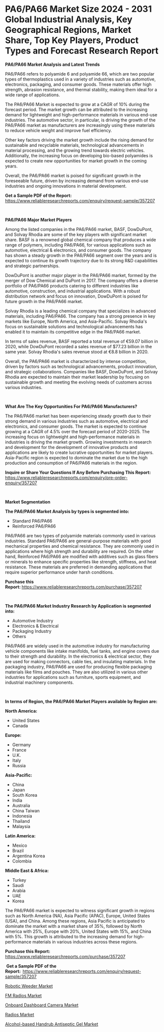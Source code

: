 <p><h1>PA6/PA66 Market Size 2024 - 2031 Global Industrial Analysis, Key Geographical Regions, Market Share, Top Key Players, Product Types and Forecast Research Report</h1></p><p><strong>PA6/PA66 Market Analysis and Latest Trends</strong></p>
<p><p>PA6/PA66 refers to polyamide 6 and polyamide 66, which are two popular types of thermoplastics used in a variety of industries such as automotive, electronics, packaging, and consumer goods. These materials offer high strength, abrasion resistance, and thermal stability, making them ideal for a wide range of applications.</p><p>The PA6/PA66 Market is expected to grow at a CAGR of 10% during the forecast period. The market growth can be attributed to the increasing demand for lightweight and high-performance materials in various end-use industries. The automotive sector, in particular, is driving the growth of the PA6/PA66 market as manufacturers are increasingly using these materials to reduce vehicle weight and improve fuel efficiency.</p><p>Other key factors driving the market growth include the rising demand for sustainable and recyclable materials, technological advancements in material processing, and the growing trend towards electric vehicles. Additionally, the increasing focus on developing bio-based polyamides is expected to create new opportunities for market growth in the coming years.</p><p>Overall, the PA6/PA66 market is poised for significant growth in the foreseeable future, driven by increasing demand from various end-use industries and ongoing innovations in material development.</p></p>
<p><strong>Get a Sample PDF of the Report:&nbsp;</strong> <a href="https://www.reliableresearchreports.com/enquiry/request-sample/357207">https://www.reliableresearchreports.com/enquiry/request-sample/357207</a></p>
<p>&nbsp;</p>
<p><strong>PA6/PA66 Major Market Players</strong></p>
<p><p>Among the listed companies in the PA6/PA66 market, BASF, DowDuPont, and Solvay Rhodia are some of the key players with significant market share. BASF is a renowned global chemical company that produces a wide range of polymers, including PA6/PA66, for various applications such as automotive, electrical & electronics, and consumer goods. The company has shown a steady growth in the PA6/PA66 segment over the years and is expected to continue its growth trajectory due to its strong R&D capabilities and strategic partnerships.</p><p>DowDuPont is another major player in the PA6/PA66 market, formed by the merger of Dow Chemical and DuPont in 2017. The company offers a diverse portfolio of PA6/PA66 products catering to different industries like automotive, construction, and industrial applications. With a robust distribution network and focus on innovation, DowDuPont is poised for future growth in the PA6/PA66 market.</p><p>Solvay Rhodia is a leading chemical company that specializes in advanced materials, including PA6/PA66. The company has a strong presence in key markets like Europe, North America, and Asia-Pacific. Solvay Rhodia's focus on sustainable solutions and technological advancements has enabled it to maintain its competitive edge in the PA6/PA66 market.</p><p>In terms of sales revenue, BASF reported a total revenue of €59.07 billion in 2020, while DowDuPont recorded a sales revenue of $77.23 billion in the same year. Solvay Rhodia's sales revenue stood at €8.8 billion in 2020.</p><p>Overall, the PA6/PA66 market is characterized by intense competition, driven by factors such as technological advancements, product innovation, and strategic collaborations. Companies like BASF, DowDuPont, and Solvay Rhodia are expected to maintain their market leadership by focusing on sustainable growth and meeting the evolving needs of customers across various industries.</p></p>
<p>&nbsp;</p>
<p><strong>What Are The Key Opportunities For PA6/PA66 Manufacturers?</strong></p>
<p><p>The PA6/PA66 market has been experiencing steady growth due to their strong demand in various industries such as automotive, electrical and electronics, and consumer goods. The market is expected to continue growing at a CAGR of 4.5% over the forecast period of 2020-2025. The increasing focus on lightweight and high-performance materials in industries is driving the market growth. Growing investments in research and development for the development of innovative products and applications are likely to create lucrative opportunities for market players. Asia-Pacific region is expected to dominate the market due to the high production and consumption of PA6/PA66 materials in the region.</p></p>
<p><strong>Inquire or Share Your Questions If Any Before Purchasing This Report:</strong> <a href="https://www.reliableresearchreports.com/enquiry/pre-order-enquiry/357207">https://www.reliableresearchreports.com/enquiry/pre-order-enquiry/357207</a></p>
<p>&nbsp;</p>
<p><strong>Market Segmentation</strong></p>
<p><strong>The PA6/PA66 Market Analysis by types is segmented into:</strong></p>
<p><ul><li>Standard PA6/PA66</li><li>Reinforced PA6/PA66</li></ul></p>
<p><p>PA6/PA66 are two types of polyamide materials commonly used in various industries. Standard PA6/PA66 are general-purpose materials with good mechanical properties and chemical resistance. They are commonly used in applications where high strength and durability are required. On the other hand, Reinforced PA6/PA66 are modified with additives such as glass fibers or minerals to enhance specific properties like strength, stiffness, and heat resistance. These materials are preferred in demanding applications that require superior performance under harsh conditions.</p></p>
<p><strong>Purchase this Report:&nbsp;</strong><a href="https://www.reliableresearchreports.com/purchase/357207">https://www.reliableresearchreports.com/purchase/357207</a></p>
<p>&nbsp;</p>
<p><strong>The PA6/PA66 Market Industry Research by Application is segmented into:</strong></p>
<p><ul><li>Automotive Industry</li><li>Electronics & Electrical</li><li>Packaging Industry</li><li>Others</li></ul></p>
<p><p>PA6/PA66 are widely used in the automotive industry for manufacturing vehicle components like intake manifolds, fuel tanks, and engine covers due to their strength and durability. In the electronics & electrical sector, they are used for making connectors, cable ties, and insulating materials. In the packaging industry, PA6/PA66 are used for producing flexible packaging materials like films and pouches. They are also utilized in various other industries for applications such as furniture, sports equipment, and industrial machinery components.</p></p>
<p>&nbsp;</p>
<p><strong>In terms of Region, the PA6/PA66 Market Players available by Region are:</strong></p>
<p>
    <p> <strong> North America: </strong>
        <ul>
            <li>United States</li>
            <li>Canada</li>
        </ul>
        </p> 
    <p> <strong> Europe: </strong>
        <ul>
            <li>Germany</li>
            <li>France</li>
            <li>U.K.</li>
            <li>Italy</li>
            <li>Russia</li>
        </ul>
        </p> 
    <p> <strong> Asia-Pacific: </strong>
        <ul>
            <li>China</li>
            <li>Japan</li>
            <li>South Korea</li>
            <li>India</li>
            <li>Australia</li>
            <li>China Taiwan</li>
            <li>Indonesia</li>
            <li>Thailand</li>
            <li>Malaysia</li>
        </ul>
        </p> 
    <p> <strong> Latin America: </strong>
        <ul>
            <li>Mexico</li>
            <li>Brazil</li>
            <li>Argentina Korea</li>
            <li>Colombia</li>
        </ul>
        </p> 
    <p> <strong> Middle East & Africa: </strong>
        <ul>
            <li>Turkey</li>
            <li>Saudi</li>
            <li>Arabia</li>
            <li>UAE</li>
            <li>Korea</li>
        </ul>
    </p>
    </p>
<p><p>The PA6/PA66 market is expected to witness significant growth in regions such as North America (NA), Asia Pacific (APAC), Europe, United States (USA), and China. Among these regions, Asia Pacific is anticipated to dominate the market with a market share of 35%, followed by North America with 25%, Europe with 20%, United States with 15%, and China with 5%. This growth is attributed to the increasing demand for high-performance materials in various industries across these regions.</p></p>
<p><strong>Purchase this Report: </strong><a href="https://www.reliableresearchreports.com/purchase/357207">https://www.reliableresearchreports.com/purchase/357207</a></p>
<p>&nbsp;<strong>Get a Sample PDF of the Report:&nbsp;&nbsp;</strong><a href="https://www.reliableresearchreports.com/enquiry/request-sample/357207">https://www.reliableresearchreports.com/enquiry/request-sample/357207</a></p>
<p><strong></strong></p>
<p><p><a href="https://forested-sushi-9b0.notion.site/Robotic-Weeder-Market-Size-Share-Trends-Analysis-Report-By-Application-Regional-Outlook-Competi-10495943a44047ed9801708d176f6d9d">Robotic Weeder Market</a></p><p><a href="https://view.publitas.com/reportprime-1/fm-radios-market-size-share-trends-analysis-report-by-application-regional-outlook-competitive-strategies-and-segment-forecasts-2024-2031/">FM Radios Market</a></p><p><a href="https://summer-dogwood-3e9.notion.site/Onboard-Dashboard-Camera-Market-Size-Growth-Outlook-from-2024-to-2031-projecting-at-Market-s-Trend-358150f3c7bd4a3c89995005b3a2ce43">Onboard Dashboard Camera Market</a></p><p><a href="https://view.publitas.com/reportprime-1/decoding-the-radios-market-a-deep-dive-into-the-latest-market-trends-market-segmentation-and-competitive-analysis/">Radios Market</a></p><p><a href="https://lydian-appliance-61d.notion.site/Alcohol-based-Handrub-Antiseptic-Gel-Market-Size-Market-Share-and-Global-Market-Analysis-Report-20-f282e674782447ec920ee3d5c1718b07">Alcohol-based Handrub Antiseptic Gel Market</a></p></p>